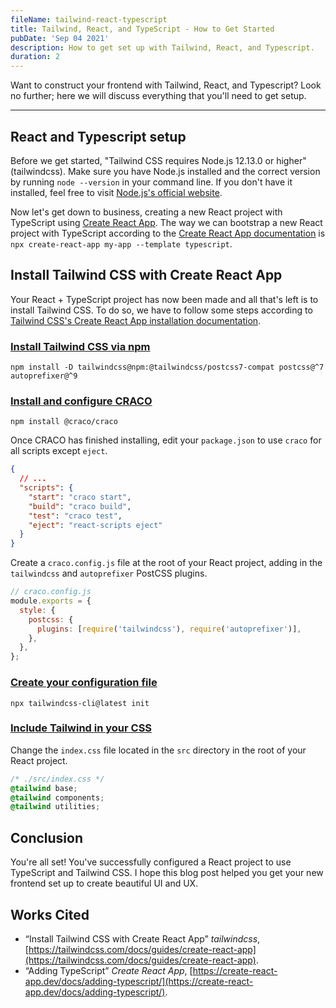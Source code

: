 ```yaml
---
fileName: tailwind-react-typescript
title: Tailwind, React, and TypeScript - How to Get Started
pubDate: 'Sep 04 2021'
description: How to get set up with Tailwind, React, and Typescript.
duration: 2
---
```


Want to construct your frontend with Tailwind, React, and Typescript? Look no further; here we will discuss everything that you'll need to get setup.

---

## React and Typescript setup

Before we get started, "Tailwind CSS requires Node.js 12.13.0 or higher" (tailwindcss). Make sure you have Node.js installed and the correct version by running `node --version` in your command line. If you don't have it installed, feel free to visit [Node.js's official website](https://nodejs.org/en/).

Now let's get down to business, creating a new React project with TypeScript using [Create React App](https://create-react-app.dev/). The way we can bootstrap a new React project with TypeScript according to the [Create React App documentation](https://create-react-app.dev/docs/adding-typescript/) is `npx create-react-app my-app --template typescript`.

## Install Tailwind CSS with Create React App

Your React + TypeScript project has now been made and all that's left is to install Tailwind CSS. To do so, we have to follow some steps according to [Tailwind CSS's Create React App installation documentation](https://tailwindcss.com/docs/guides/create-react-app).

### [Install Tailwind CSS via npm](https://tailwindcss.com/docs/guides/create-react-app#install-and-configure-craco)

`npm install -D tailwindcss@npm:@tailwindcss/postcss7-compat postcss@^7 autoprefixer@^9`

### [Install and configure CRACO](https://tailwindcss.com/docs/guides/create-react-app#install-and-configure-craco)

`npm install @craco/craco`

Once CRACO has finished installing, edit your `package.json` to use `craco` for all scripts except `eject`.

```json
{
  // ...
  "scripts": {
    "start": "craco start",
    "build": "craco build",
    "test": "craco test",
    "eject": "react-scripts eject"
  }
}
```

Create a `craco.config.js` file at the root of your React project, adding in the `tailwindcss` and `autoprefixer` PostCSS plugins.

```js
// craco.config.js
module.exports = {
  style: {
    postcss: {
      plugins: [require('tailwindcss'), require('autoprefixer')],
    },
  },
};
```

### [Create your configuration file](https://tailwindcss.com/docs/guides/create-react-app#create-your-configuration-file)

`npx tailwindcss-cli@latest init`

### [Include Tailwind in your CSS](https://tailwindcss.com/docs/guides/create-react-app#include-tailwind-in-your-css)

Change the `index.css` file located in the `src` directory in the root of your React project.

```css
/* ./src/index.css */
@tailwind base;
@tailwind components;
@tailwind utilities;
```

## Conclusion

You're all set! You've successfully configured a React project to use TypeScript and Tailwind CSS. I hope this blog post helped you get your new frontend set up to create beautiful UI and UX.

## Works Cited

- “Install Tailwind CSS with Create React App” _tailwindcss_, [https://tailwindcss.com/docs/guides/create-react-app](https://tailwindcss.com/docs/guides/create-react-app).
- “Adding TypeScript” _Create React App_, [https://create-react-app.dev/docs/adding-typescript/](https://create-react-app.dev/docs/adding-typescript/).

